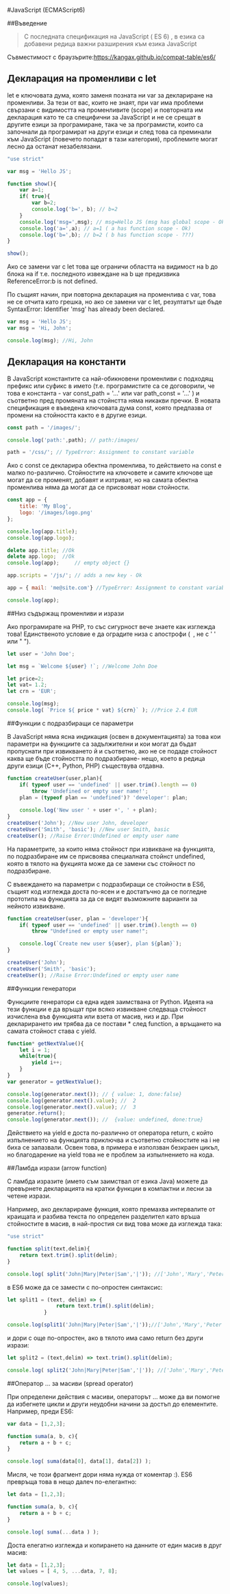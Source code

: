 #JavaScript (ECMAScript6)

##Въведение
>С последната спецификация на JavaScript ( ES 6) , в езика са добавени
>редица важни разширения към езика JavaScript

Съвместимост с браузърите:https://kangax.github.io/compat-table/es6/

## Декларация на променливи с let

let е ключовата дума, която заменя позната ни var за деклариране на променливи. За тези от вас, които не знаят, при var има проблеми свързани с видимостта на променливите (scope) и повторната им декларация като те са специфични за JavaScript и не се срещат в другите езици за програмиране, така че за програмисти, които са започнали да програмират на други езици и след това са преминали към JavaScript (повечето попадат в тази категория), проблемите могат лесно да останат незабелязани.

```js
"use strict"

var msg = 'Hello JS';

function show(){
	var a=1;
	if( true){
		var b=2;
		console.log('b=', b); // b=2
	}
	console.log('msg=',msg); // msg=Hello JS (msg has global scope - Ok)
	console.log('a=',a); // a=1 ( a has function scope - Ok)
	console.log('b=',b); // b=2 ( b has function scope - ???) 
}

show();
```

Ако се замени var с let това ще ограничи областта на видимост на b до блока на if т.е. последното извеждане на b ще предизвика ReferenceError:b is not defined.

По същият начин, при повторна декларация на променлива с var, това не се отчита като грешка,
но ако се замени var с let, резултатът ще бъде SyntaxError: Identifier 'msg' has already been declared.

```js
var msg = 'Hello JS';
var msg = 'Hi, John';

console.log(msg); //Hi, John
```

## Декларация на константи

В JavaScript константите са най-обикновени променливи с подходящ префикс или суфикс в името (т.е. програмистите са се договорили, че това е константа - var const_path = '...' или var path_const = '...' ) и съответно пред промяната на стойнстта няма никакви пречки. 
В новата спецификация е въведена ключовата дума const, която предпазва от промени на стойността както е в другие езици.

```js
const path = '/images/';

console.log('path:',path); // path:/images/

path = '/css/'; // TypeError: Assignment to constant variable
```

Ако с const се декларира обектна променлива, то действието на const е малко по-различно. Стойностите на ключовете и самите ключове ще могат да се променят, добавят и изтриват, но на самата обектна променлива няма да могат да се присвояват нови стойности.

```js
const app = {
	title: 'My Blog',
	logo: '/images/logo.png'
};

console.log(app.title);
console.log(app.logo);

delete app.title; //Ok
delete app.logo;  //Ok
console.log(app);     // empty object {}

app.scripts = '/js/'; // adds a new key - Ok

app = { mail: 'me@site.com'} //TypeError: Assignment to constant variable.

console.log(app);
```

##Низ съдържащ променливи и изрази

Ако програмирате на PHP, то със сигурност вече знаете как изглежда това! Единственото условие е да оградите низa с апострофи (` `, не с ' ' или " ").

```js
let user = 'John Doe';

let msg = `Welcome ${user} !`; //Welcome John Doe

let price=2;
let vat= 1.2;
let crn = 'EUR';

console.log(msg);
console.log( `Price ${ price * vat} ${crn}` ); //Price 2.4 EUR
```

##Функции с подразбиращи се параметри

В JavaScript няма ясна индикация (освен в документацията) за това кои параметри на функциите са задължителни и кои могат да бъдат пропуснати при извикването й и съответно, ако не се подаде стойност каква ще бъде стойността по подразбиране- нещо, което в редица други езици (C++, Python, PHP) съществува отдавна.

```js
function createUser(user,plan){
	if( typeof user == 'undefined' || user.trim().length == 0) 
		throw 'Undefined or empty user name!';
	plan = (typeof plan == 'undefined')? 'developer': plan;
	
	console.log('New user ' + user +', ' + plan);
}
createUser('John'); //New user John, developer 
createUser('Smith', 'basic'); //New user Smith, basic 
createUser(); //Raise Error:Undefined or empty user name
```

На параметрите, за които няма стойност при извикване на функцията, по подразбиране им се присвоява специалната стойнст undefined, която в тялото на фукцията може да се замени със стойност по подразбиране. 

С въвеждането на параметри с подразбиращи се стойности в ES6, същият код изглежда доста по-ясен и е достатъчно да се погледне прототипа на функцията за да се видят възможните варианти за нейното извикване.

```js
function createUser(user, plan = 'developer'){
	if( typeof user == 'undefined' || user.trim().length == 0) 
		throw "Undefined or empty user name!";

	console.log(`Create new user ${user}, plan ${plan}`);
}

createUser('John');
createUser('Smith', 'basic');
createUser(); //Raise Error:Undefined or empty user name
```

##Функции генератори

Функциите генератори са една идея заимствана от Python. Идеята на тези функции е да връщат при всяко извикване следваща стойност изчислена във функцията или взета от масив, низ и др.
При декларирането им трябва да се постави * след function, а връщането на самата стойност става с yield.

```js
function* getNextValue(){
	let i = 1;
	while(true){
		yield i++;
	}	
}
var generator = getNextValue();

console.log(generator.next()); // { value: 1, done:false}
console.log(generator.next().value); //  2
console.log(generator.next().value); //  3
generator.return(); 
console.log(generator.next()); //  {value: undefined, done:true}
```

Действието на yield е доста по-различно от оператора return, с който изпълнението на функцията приключва и съответно стойностите на i не биха се запазвали. Освен това, в примера е използван безкраен цикъл, но благодарение на yield това не е проблем за изпылнението на кода.

##Ламбда изрази (arrow function)

С ламбда изразите (името съм заимствал от езика Java) можете да превърнете декларацията на кратки функции в компактни и лесни за четене изрази.

Например, ако декларираме функция, която премахва интервалите от краищата и разбива текста по определен разделител като връша стойностите в масив, в най-простия си вид това може да изглежда така:

```js
"use strict"

function split(text,delim){
	return text.trim().split(delim);
}

console.log( split('John|Mary|Peter|Sam','|')); //['John','Mary','Peter','Sam']
```

в ES6 може да се замести с по-опростен синтаксис:

```js
let split1 = (text, delim) => {
				return text.trim().split(delim);
			}

console.log(split1('John|Mary|Peter|Sam','|'));//['John','Mary','Peter','Sam']
```

и дори с още по-опростен, ако в тялото има само return без други изрази:

```js
let split2 = (text,delim) => text.trim().split(delim);

console.log( split2('John|Mary|Peter|Sam','|')); //['John','Mary','Peter','Sam']
```

##Оператор ... за масиви (spread operator)

При определени действия с масиви, операторът ... може да ви помогне да избегнете цикли и други неудобни начини за достъп до елементите.
Например, преди ES6:

```js
var data = [1,2,3];

function suma(a, b, c){
	return a + b + c;
}

console.log( suma(data[0], data[1], data[2]) );
```

Мисля, че този фрагмент дори няма нужда от коментар :). ES6 превръща това в нещо далеч по-елегантно:

```js
let data = [1,2,3];

function suma(a, b, c){
	return a + b + c;
}

console.log( suma(...data ) );
```

Доста елегатно изглежда и копирането на данните от един масив в друг масив:

```js
let data = [1,2,3];
let values = [ 4, 5, ...data, 7, 8];

console.log(values);
```
